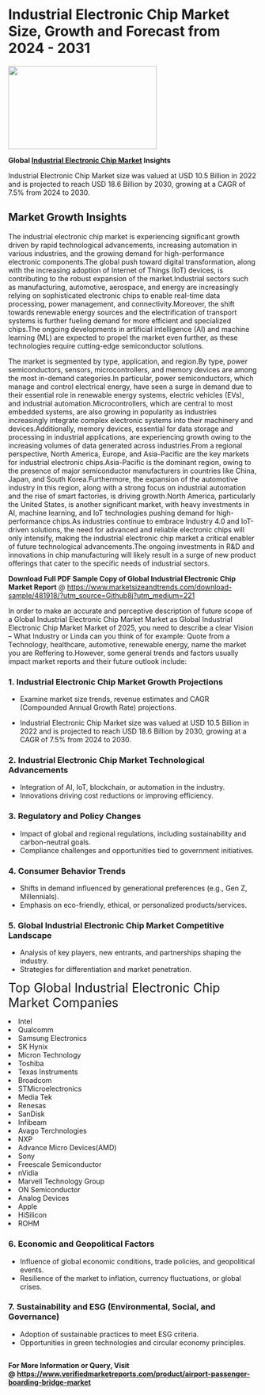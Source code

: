 <H1>Industrial Electronic Chip Market Size, Growth and Forecast from 2024 - 2031</H1><img class="aligncenter size-medium wp-image-584254" src="https://thirdeyenews.in/wp-content/uploads/2024/09/Global-Market-Research-300x168.jpeg" alt="" width="300" height="168" /><p><strong>Global&nbsp;<a href="https://www.marketsizeandtrends.com/download-sample/481918/?utm_source=Github8j?utm_medium=221">Industrial Electronic Chip Market</a> Insights</strong></p><p>Industrial Electronic Chip Market size was valued at USD 10.5 Billion in 2022 and is projected to reach USD 18.6 Billion by 2030, growing at a CAGR of 7.5% from 2024 to 2030.</p><p><h2>Market Growth Insights</h2> <p>The industrial electronic chip market is experiencing significant growth driven by rapid technological advancements, increasing automation in various industries, and the growing demand for high-performance electronic components.The global push toward digital transformation, along with the increasing adoption of Internet of Things (IoT) devices, is contributing to the robust expansion of the market.Industrial sectors such as manufacturing, automotive, aerospace, and energy are increasingly relying on sophisticated electronic chips to enable real-time data processing, power management, and connectivity.Moreover, the shift towards renewable energy sources and the electrification of transport systems is further fueling demand for more efficient and specialized chips.The ongoing developments in artificial intelligence (AI) and machine learning (ML) are expected to propel the market even further, as these technologies require cutting-edge semiconductor solutions.</p> <p>The market is segmented by type, application, and region.By type, power semiconductors, sensors, microcontrollers, and memory devices are among the most in-demand categories.In particular, power semiconductors, which manage and control electrical energy, have seen a surge in demand due to their essential role in renewable energy systems, electric vehicles (EVs), and industrial automation.Microcontrollers, which are central to most embedded systems, are also growing in popularity as industries increasingly integrate complex electronic systems into their machinery and devices.Additionally, memory devices, essential for data storage and processing in industrial applications, are experiencing growth owing to the increasing volumes of data generated across industries.From a regional perspective, North America, Europe, and Asia-Pacific are the key markets for industrial electronic chips.Asia-Pacific is the dominant region, owing to the presence of major semiconductor manufacturers in countries like China, Japan, and South Korea.Furthermore, the expansion of the automotive industry in this region, along with a strong focus on industrial automation and the rise of smart factories, is driving growth.North America, particularly the United States, is another significant market, with heavy investments in AI, machine learning, and IoT technologies pushing demand for high-performance chips.As industries continue to embrace Industry 4.0 and IoT-driven solutions, the need for advanced and reliable electronic chips will only intensify, making the industrial electronic chip market a critical enabler of future technological advancements.The ongoing investments in R&D and innovations in chip manufacturing will likely result in a surge of new product offerings that cater to the specific needs of industrial sectors.</p><p><span class=""><strong>Download Full PDF Sample Copy of Global Industrial Electronic Chip Market Report</strong> @ <a href="https://www.marketsizeandtrends.com/download-sample/481918/?utm_source=Github8j?utm_medium=221" target="_blank">https://www.marketsizeandtrends.com/download-sample/481918/?utm_source=Github8j?utm_medium=221</a></span></p><p>In order to make an accurate and perceptive description of future scope of a Global&nbsp;Industrial Electronic Chip Market Market as Global&nbsp;Industrial Electronic Chip Market Market of 2025, you need to describe a clear Vision &ndash; What Industry or Linda can you think of for example: Quote from a Technology, healthcare, automotive, renewable energy, name the market you are Reffering to.However, some general trends and factors usually impact market reports and their future outlook include:</p><h3>1.&nbsp;<strong>Industrial Electronic Chip Market Growth Projections</strong></h3><ul><li>Examine market size trends, revenue estimates and CAGR (Compounded Annual Growth Rate) projections.</li><li><p>Industrial Electronic Chip Market size was valued at USD 10.5 Billion in 2022 and is projected to reach USD 18.6 Billion by 2030, growing at a CAGR of 7.5% from 2024 to 2030.</p></li></ul><h3>2.&nbsp;<strong>Industrial Electronic Chip Market Technological Advancements</strong></h3><ul><li>Integration of AI, IoT, blockchain, or automation in the industry.</li><li>Innovations driving cost reductions or improving efficiency.</li></ul><h3>3.&nbsp;<strong>Regulatory and Policy Changes</strong></h3><ul><li>Impact of global and regional regulations, including sustainability and carbon-neutral goals.</li><li>Compliance challenges and opportunities tied to government initiatives.</li></ul><h3>4.&nbsp;<strong>Consumer Behavior Trends</strong></h3><ul><li>Shifts in demand influenced by generational preferences (e.g., Gen Z, Millennials).</li><li>Emphasis on eco-friendly, ethical, or personalized products/services.</li></ul><h3>5.&nbsp;<strong>Global Industrial Electronic Chip Market Competitive Landscape</strong></h3><ul><li>Analysis of key players, new entrants, and partnerships shaping the industry.</li><li>Strategies for differentiation and market penetration.</li></ul><p data-pm-slice="1 1 []"><span style="color: inherit; font-family: inherit; font-size: 25px;">Top Global Industrial Electronic Chip Market Companies</span></p><div class="" data-test-id=""><p><li>Intel</li><li> Qualcomm</li><li> Samsung Electronics</li><li> SK Hynix</li><li> Micron Technology</li><li> Toshiba</li><li> Texas Instruments</li><li> Broadcom</li><li> STMicroelectronics</li><li> Media Tek</li><li> Renesas</li><li> SanDisk</li><li> Infibeam</li><li> Avago Terchnologies</li><li> NXP</li><li> Advance Micro Devices(AMD)</li><li> Sony</li><li> Freescale Semiconductor</li><li> nVidia</li><li> Marvell Technology Group</li><li> ON Semiconductor</li><li> Analog Devices</li><li> Apple</li><li> HiSilicon</li><li> ROHM</li></p></div><h3>6.&nbsp;<strong>Economic and Geopolitical Factors</strong></h3><ul><li>Influence of global economic conditions, trade policies, and geopolitical events.</li><li>Resilience of the market to inflation, currency fluctuations, or global crises.</li></ul><h3>7.&nbsp;<strong>Sustainability and ESG (Environmental, Social, and Governance)</strong></h3><ul><li>Adoption of sustainable practices to meet ESG criteria.</li><li>Opportunities in green technologies and circular economy principles.</li></ul><h2><strong style="font-size: 14px;">For More Information or Query, Visit @&nbsp;</strong><a style="background-color: #ffffff; font-size: 14px;" href="https://www.marketsizeandtrends.com/report/industrial-electronic-chip-market/" target="_blank">https://www.verifiedmarketreports.com/product/airport-passenger-boarding-bridge-market</a></h2>